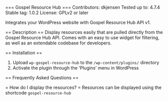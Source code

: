 === Gospel Resource Hub ===
Contributors: dkjensen
Tested up to: 4.7.4
Stable tag: 1.0.2
License: GPLv2 or later

Integrates your WordPress website with Gospel Resource Hub API v1.

== Description ==
Display resources easily that are pulled directly from the Gospel Resource Hub API. Comes with an easy to use widget for filtering, as well as an extendable codebase for developers.

== Installation ==

1. Upload `wp-gospel-resource-hub` to the `/wp-content/plugins/` directory
1. Activate the plugin through the 'Plugins' menu in WordPress

== Frequently Asked Questions ==

= How do I display the resources? =
Resources can be displayed using the shortcode `gospel-resource-hub`
